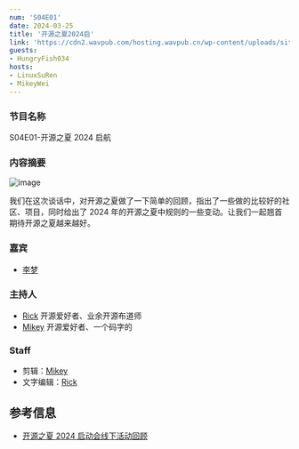 ```yaml
---
num: 'S04E01'
date: 2024-03-25
title: '开源之夏2024启'
link: 'https://cdn2.wavpub.com/hosting.wavpub.cn/wp-content/uploads/sites/18/2024/03/S04E01-开源之夏2024启航.mp3'
guests:
- HungryFish034
hosts:
- LinuxSuRen
- MikeyWei
---
```


### 节目名称

S04E01-开源之夏 2024 启航

### 内容摘要

![image](https://github.com/opensource-f2f/episode/assets/1450685/7ed23091-257b-44e8-88ee-b7089bc72f99)

我们在这次谈话中，对开源之夏做了一下简单的回顾，指出了一些做的比较好的社区、项目，同时给出了 2024 年的开源之夏中规则的一些变动。让我们一起翘首期待开源之夏越来越好。

### 嘉宾

* [李梦](https://github.com/HungryFish034)

### 主持人

- [Rick](https://github.com/linuxsuren) 开源爱好者、业余开源布道师
- [Mikey](https://github.com/MikeyWei) 开源爱好者、一个码字的

### Staff

- 剪辑：[Mikey](https://github.com/MikeyWei)
- 文字编辑：[Rick](https://github.com/linuxsuren)

## 参考信息

- [开源之夏 2024 启动会线下活动回顾](https://summer-ospp.ac.cn/news/detail/329)
